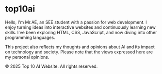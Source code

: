 # top10ai

Hello, I'm Mr.AE, an SEE student with a passion for web development. I enjoy turning ideas into interactive websites and continuously learning new skills. I've been exploring HTML, CSS, JavaScript, and now diving into other programming languages.

This project also reflects my thoughts and opinions about AI and its impact on technology and society. Please note that the views expressed here are my personal opinions.

© 2025 Top 10 AI Website. All rights reserved.
